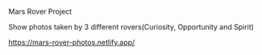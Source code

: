 Mars Rover Project

Show photos taken by 3 different rovers(Curiosity, Opportunity and	Spirit) 

https://mars-rover-photos.netlify.app/
